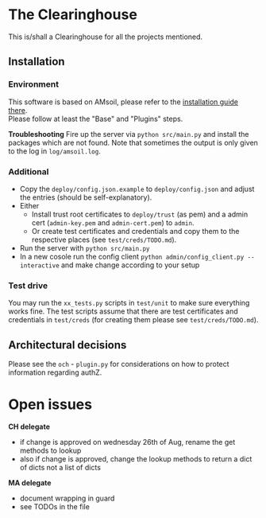 # The Clearinghouse

This is/shall a Clearinghouse for all the projects mentioned.

## Installation

### Environment

This software is based on AMsoil, please refer to the [installation guide there](https://github.com/fp7-ofelia/amsoil/wiki/Installation).  
Please follow at least the "Base" and "Plugins" steps.

**Troubleshooting** Fire up the server via `python src/main.py` and install the packages which are not found.
Note that sometimes the output is only given to the log in `log/amsoil.log`.

### Additional

* Copy the `deploy/config.json.example` to `deploy/config.json` and adjust the entries (should be self-explanatory).
* Either
  * Install trust root certificates to `deploy/trust` (as pem) and a admin cert (`admin-key.pem` and `admin-cert.pem`) to `admin`.
  * Or create test certificates and credentials and copy them to the respective places (see `test/creds/TODO.md`).
* Run the server with `python src/main.py`
* In a new cosole run the config client `python admin/config_client.py --interactive` and make change according to your setup

### Test drive

You may run the `xx_tests.py` scripts in `test/unit` to make sure everything works fine.
The test scripts assume that there are test certificates and credentials in `test/creds` (for creating them please see `test/creds/TODO.md`).

## Architectural decisions

Please see the `och` - `plugin.py` for considerations on how to protect information regarding authZ.

# Open issues

**CH delegate**

* if change is approved on wednesday 26th of Aug, rename the get methods to lookup
* also if change is approved, change the lookup methods to return a dict of dicts not a list of dicts

**MA delegate**

* document wrapping in guard
* see TODOs in the file
